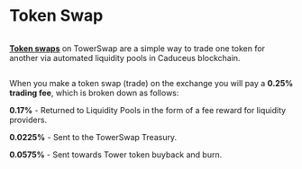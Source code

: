 # Token Swap

<figure><img src="../../../../.gitbook/assets/6 (2).png" alt=""><figcaption></figcaption></figure>

[**Token swaps**](https://towerswap.finance/) on TowerSwap are a simple way to trade one token for another via automated liquidity pools in Caduceus blockchain.

<figure><img src="../../../../.gitbook/assets/2 (2).png" alt=""><figcaption></figcaption></figure>

When you make a token swap (trade) on the exchange you will pay a **0.25% trading fee**, which is broken down as follows:

**0.17%** - Returned to Liquidity Pools in the form of a fee reward for liquidity providers.

**0.0225%** - Sent to the TowerSwap Treasury.

**0.0575%** - Sent towards Tower token buyback and burn.
